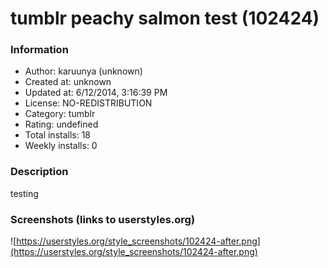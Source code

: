 # tumblr peachy salmon test (102424)

### Information
- Author: karuunya (unknown)
- Created at: unknown
- Updated at: 6/12/2014, 3:16:39 PM
- License: NO-REDISTRIBUTION
- Category: tumblr
- Rating: undefined
- Total installs: 18
- Weekly installs: 0


### Description
testing


### Screenshots (links to userstyles.org)
![https://userstyles.org/style_screenshots/102424-after.png](https://userstyles.org/style_screenshots/102424-after.png)


